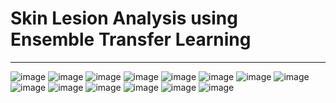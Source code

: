 Skin Lesion Analysis using Ensemble Transfer Learning
<a name="TOP"></a>
===================

- - - -


![image](https://user-images.githubusercontent.com/58717184/123442162-98ce3080-d5a2-11eb-9bc3-d7eea73070c7.png)
![image](https://user-images.githubusercontent.com/58717184/123443212-b3ed7000-d5a3-11eb-8df1-5f9bbb0fcc15.png)
![image](https://user-images.githubusercontent.com/58717184/123443305-c8ca0380-d5a3-11eb-8913-2656ff20ba57.png)
![image](https://user-images.githubusercontent.com/58717184/123443353-d2ec0200-d5a3-11eb-8393-df82ffa8f7ec.png)
![image](https://user-images.githubusercontent.com/58717184/123443373-d8494c80-d5a3-11eb-918e-2a7c50232e61.png)
![image](https://user-images.githubusercontent.com/58717184/123443387-dc756a00-d5a3-11eb-9e89-6978274ec0fa.png)
![image](https://user-images.githubusercontent.com/58717184/123443411-e0a18780-d5a3-11eb-8345-f54196260087.png)
![image](https://user-images.githubusercontent.com/58717184/123443437-e5663b80-d5a3-11eb-91a8-cc19475c0e97.png)
![image](https://user-images.githubusercontent.com/58717184/123443451-e8f9c280-d5a3-11eb-895b-1d317c3e0c28.png)
![image](https://user-images.githubusercontent.com/58717184/123443473-edbe7680-d5a3-11eb-89ca-1208eee4683a.png)
![image](https://user-images.githubusercontent.com/58717184/123443494-f1ea9400-d5a3-11eb-995a-072efca9e93f.png)
![image](https://user-images.githubusercontent.com/58717184/123443515-f6af4800-d5a3-11eb-89a1-2382c14bda02.png)
![image](https://user-images.githubusercontent.com/58717184/123443597-0a5aae80-d5a4-11eb-87f5-2d0761df11d2.png)
![image](https://user-images.githubusercontent.com/58717184/123443625-0fb7f900-d5a4-11eb-961c-74af7ff4a6d3.png)
